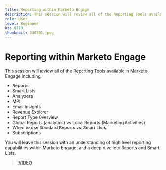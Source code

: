 ```yaml
---
title: Reporting within Marketo Engage
description: This session will review all of the Reporting Tools available in Marketo Engage including:  Reports  Smart Lists  Analyzers  MPI  Email Insights  Revenue Explo… (Descriptions should be between 60 and 160 characters)
role: User
level: Beginner
kt: 9710
thumbnail: 340309.jpeg
---
```


# Reporting within Marketo Engage

This session will review all of the Reporting Tools available in Marketo Engage including:
 + Reports
 + Smart Lists
 + Analyzers
 + MPI
 + Email Insights
 + Revenue Explorer
 + Report Type Overview
 + Global Reports (analytics) vs Local Reports (Marketing Activities)
 + When to use Standard Reports vs. Smart Lists
 + Subscriptions

You will leave this session with an understanding of high level reporting capabilities within Marketo Engage, and a deep dive into Reports and Smart Lists.

>[!VIDEO](https://video.tv.adobe.com/v/340309/?quality=12&learn=on)
